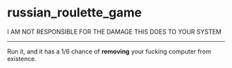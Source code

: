 # russian_roulette_game
I AM NOT RESPONSIBLE FOR THE DAMAGE THIS DOES TO YOUR SYSTEM

---

Run it, and it has a 1/6 chance of **removing** your fucking computer from existence.
